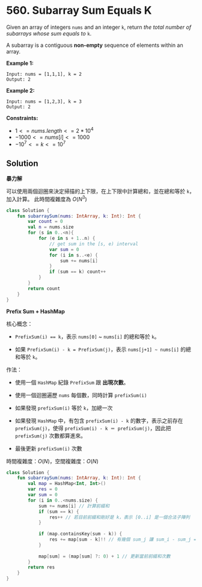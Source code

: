 #  560. Subarray Sum Equals K

Given an array of integers `nums` and an integer `k`, return *the total number of subarrays whose sum equals to* `k`.

A subarray is a contiguous **non-empty** sequence of elements within an array.

 

**Example 1:**
```
Input: nums = [1,1,1], k = 2
Output: 2
```
**Example 2:**
```
Input: nums = [1,2,3], k = 3
Output: 2
``` 

**Constraints:**

- $1 <= nums.length <= 2 * 10^4$
- $-1000 <= nums[i] <= 1000$
- $-10^7 <= k <= 10^7$

## Solution
**暴力解**

可以使用兩個迴圈來決定掃描的上下限，在上下限中計算總和，並在總和等於 `k`，加入計算。
此時間複雜度為 $O(N^3)$

```kotlin
class Solution {
    fun subarraySum(nums: IntArray, k: Int): Int {
        var count = 0
        val n = nums.size
        for (s in 0..<n){
            for (e in s + 1..n) {
                // get sum in the [s, e) interval
                var sum = 0
                for (i in s..<e) {
                    sum += nums[i]
                }
                if (sum == k) count++
            }
        }
        return count
    }
}
```

**Prefix Sum + HashMap**

核心概念：
- `PrefixSum(i) == k`，表示 `nums[0]` ~ `nums[i]` 的總和等於 `k`。

- 如果 `PrefixSum(i) - k = PrefixSum(j)`，表示 `nums[j+1] ~ nums[i]` 的總和等於 `k`。

作法：

- 使用一個 `HashMap` 紀錄 `PrefixSum` 跟 **出現次數**。

- 使用一個迴圈遍歷 `nums` 每個數，同時計算 `prefixSum(i)` 
  
- 如果發現 `prefixSum(i)` 等於 `k`，加總一次
  
- 如果發現 `HashMap` 中，有包含 `prefixSum(i) - k` 的數字，表示之前存在 `prefixSum(j)`，使得 `prefixSum(i) - k ＝ prefixSum(j)`，因此把 `prefixSum(j)` 次數都算進來。
  
- 最後更新 `prefixSum(i)` 次數


時間複雜度：$O(N)$，空間複雜度：$O(N)$

```kotlin
class Solution {
    fun subarraySum(nums: IntArray, k: Int): Int {
        val map = HashMap<Int, Int>()
        var res = 0
        var sum = 0
        for (i in 0..<nums.size) {
            sum += nums[i] // 計算前綴和
            if (sum == k) {
                res++ // 若目前前綴和剛好是 k，表示 [0..i] 是一個合法子陣列
            }
            
            if (map.containsKey(sum - k)) {
                res += map[sum - k]!! // 有幾個 sum_j 讓 sum_i - sum_j == k，就加幾次
            }
            
            map[sum] = (map[sum] ?: 0) + 1 // 更新當前前綴和次數
        }
        return res
    }
}
```
